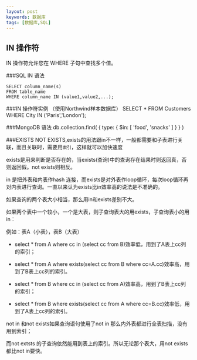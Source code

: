 ```yaml
---
layout: post
keywords: 数据库
tags: [数据库,SQL]
---
```


IN 操作符
-------------------
IN 操作符允许您在 WHERE 子句中查找多个值。

###SQL IN 语法

    SELECT column_name(s)
	FROM table_name
	WHERE column_name IN (value1,value2,...);

###IN 操作符实例
（使用Northwind样本数据库）
	SELECT * FROM Customers
	WHERE City IN ('Paris','London');


###MongoDB 语法
	db.collection.find( { type: { $in: [ 'food', 'snacks' ] } } )
	
###EXISTS
NOT EXISTS,exists的用法跟in不一样，一般都需要和子表进行关联，而且关联时，需要用`索引`，这样就可以加快速度

exists是用来判断是否存在的，当exists(查询)中的查询存在结果时则返回真，否则返回假。not exists则相反。

in 是把外表和内表作hash 连接，而exists是对外表作loop循环，每次loop循环再对内表进行查询。一直以来认为exists比in效率高的说法是不准确的。

如果查询的两个表大小相当，那么用in和exists差别不大。

如果两个表中一个较小，一个是大表，则子查询表大的用exists，子查询表小的用in：

例如：表A（小表），表B（大表）

- select * from A where cc in (select cc from B)效率低，用到了A表上cc列的索引；

- select * from A where exists(select cc from B where cc=A.cc)效率高，用到了B表上cc列的索引。

- select * from B where cc in (select cc from A)效率高，用到了B表上cc列的索引；

- select * from B where exists(select cc from A where cc=B.cc)效率低，用到了A表上cc列的索引。

not in 和not exists如果查询语句使用了not in 那么内外表都进行全表扫描，没有用到索引；

而not extsts 的子查询依然能用到表上的索引。所以无论那个表大，用not exists都比not in要快。

